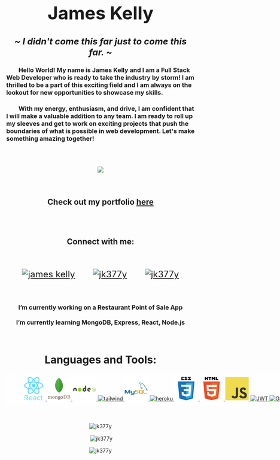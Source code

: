 <h1 align="center" style="font-size: 48px;">James Kelly</h1>

<h3 align="center"><span style="font-size:24px"><em>~ I didn't come this far just to come this far. ~ </em></span></h3>



<!-- <p align="center"><em>I didn't come this far just to come this far.</em></p> -->

<h3 align="justified">
&emsp;&emsp;Hello World! My name is James Kelly and I am a Full Stack Web Developer who is ready to take the industry by storm! I am thrilled to be a part of this exciting field and I am always on the lookout for new opportunities to showcase my skills.
</h3>
<h3>
&emsp;&emsp;With my energy, enthusiasm, and drive, I am confident that I will make a valuable addition to any team. I am ready to roll up my sleeves and get to work on exciting projects that push the boundaries of what is possible in web development. Let's make something amazing together!</h3>


<br><br>
<div align="center">

<img width="150" src="https://komarev.com/ghpvc/?username=jk377y&color=brightgreen&style=plastic">
</div>
<br><br>

<h2 align="center">Check out my portfolio <a href="https://jk377y.github.io/Personal-portfolio/" target="_blank">here</a></h2><br>

<br>

<h2 align="center">Connect with me:</h2><br>

<div align="center" style="font-size: 24px;">

<a href="https://www.linkedin.com/in/james-kelly-b93a94150/" target="_blank"><img align="center" src="https://img.icons8.com/external-tal-revivo-color-tal-revivo/24/null/external-linkedin-in-logo-used-for-professional-networking-logo-color-tal-revivo.png" alt="james kelly" height="48" width="48" /></a>&emsp;&emsp;<a href="mailto:jk377y@gmail.com" target="_blank"><img align="center" src="https://img.icons8.com/fluency/64/null/apple-mail.png" alt="jk377y" height="64" width="64" /></a>&emsp;&emsp;<a href="https://www.leetcode.com/jk377y" target="_blank"><img align="center" src="https://raw.githubusercontent.com/rahuldkjain/github-profile-readme-generator/master/src/images/icons/Social/leet-code.svg" alt="jk377y" height="48" width="48" /></a>

</div>
<br>
<h3 align="center">

I’m currently working on a **Restaurant Point of Sale App**
<br>
<br>
I’m currently learning **MongoDB, Express, React, Node.js**
</h3>
<br>
<h1 align="center">Languages and Tools:</h1>
<p align="center" style="background:rgba(255, 255, 255, 0.5);padding:10px;width:800px;"> <a href="https://reactjs.org/" target="_blank" rel="noreferrer"> <img src="https://raw.githubusercontent.com/devicons/devicon/master/icons/react/react-original-wordmark.svg" alt="react" title="React" width="64" height="64"/> </a> <a href="https://www.mongodb.com/" target="_blank" rel="noreferrer"> <img src="https://raw.githubusercontent.com/devicons/devicon/master/icons/mongodb/mongodb-original-wordmark.svg" alt="mongodb" title="MongoDB" width="64" height="64"/> </a> <a href="https://nodejs.org" target="_blank" rel="noreferrer"> <img src="https://raw.githubusercontent.com/devicons/devicon/master/icons/nodejs/nodejs-original-wordmark.svg" alt="nodejs" title="NodeJS" width="64" height="64"/> </a> <a href="https://tailwindcss.com/" target="_blank" rel="noreferrer"> <img src="https://www.vectorlogo.zone/logos/tailwindcss/tailwindcss-icon.svg" alt="tailwind" title="Tailwind CSS" width="64" height="64"/> </a> <a href="https://www.mysql.com/" target="_blank" rel="noreferrer"> <img src="https://raw.githubusercontent.com/devicons/devicon/master/icons/mysql/mysql-original-wordmark.svg" alt="mysql" title="MySQL" width="64" height="64"/> </a> <a href="https://heroku.com" target="_blank" rel="noreferrer"> <img src="https://www.vectorlogo.zone/logos/heroku/heroku-icon.svg" alt="heroku" title="Heroku" width="64" height="64"/> </a> <a href="https://www.w3schools.com/css/" target="_blank" rel="noreferrer"> <img src="https://raw.githubusercontent.com/devicons/devicon/master/icons/css3/css3-original-wordmark.svg" alt="css3" title="CSS3" width="64" height="64"/> </a>  <a href="https://www.w3.org/html/" target="_blank" rel="noreferrer"> <img src="https://raw.githubusercontent.com/devicons/devicon/master/icons/html5/html5-original-wordmark.svg" alt="html5" title="HTML5" width="64" height="64"/> </a> <a href="https://developer.mozilla.org/en-US/docs/Web/JavaScript" target="_blank" rel="noreferrer"> <img src="https://raw.githubusercontent.com/devicons/devicon/master/icons/javascript/javascript-original.svg" alt="javascript" title="Javascript" width="64" height="64"/> </a> <a href="https://jwt.io/" target="_blank" rel="noreferrer"> <img src="https://img.icons8.com/color/64/null/java-web-token.png" alt="JWT" title="JSON Web Token" width="64" height="64"/> </a> <a href="https://graphql.org/" target="_blank" rel="noreferrer"> <img src="https://img.icons8.com/color/96/null/graphql.png" alt="GraphQL" title="GraphQL" width="64" height="64"/> </a></p>
<br>

<p align="center"><img align="center" src="https://github-readme-stats.vercel.app/api/top-langs?username=jk377y&show_icons=true&locale=en&layout=compact" alt="jk377y" /></p>

<p align="center">&nbsp;<img align="center" src="https://github-readme-stats.vercel.app/api?username=jk377y&show_icons=true&locale=en" alt="jk377y" /></p>

<p align="center"><img align="center" src="https://github-readme-streak-stats.herokuapp.com/?user=jk377y&" alt="jk377y" /></p>
